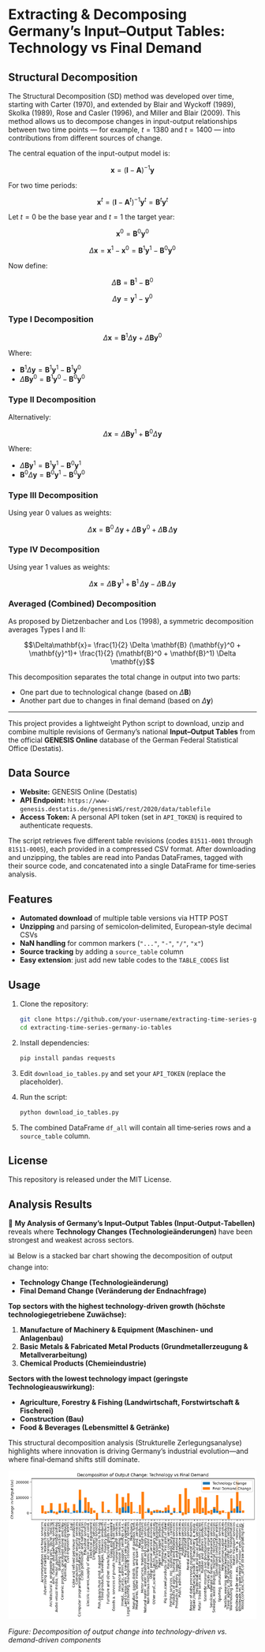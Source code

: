 
# Extracting & Decomposing Germany’s Input–Output Tables: Technology vs Final Demand

## Structural Decomposition

The Structural Decomposition (SD) method was developed over time, starting with Carter (1970), and extended by Blair and Wyckoff (1989), Skolka (1989), Rose and Casler (1996), and Miller and Blair (2009).
This method allows us to decompose changes in input-output relationships between two time points — for example, $t = 1380$ and $t = 1400$ — into contributions from different sources of change.

The central equation of the input-output model is:

$$
\mathbf{x} = (\mathbf{I} - \mathbf{A})^{-1} \mathbf{y}
$$

For two time periods:

$$
\mathbf{x}^t = (\mathbf{I} - \mathbf{A}^t)^{-1} \mathbf{y}^t = \mathbf{B}^t \mathbf{y}^t
$$

Let $t = 0$ be the base year and $t = 1$ the target year:

$$
\mathbf{x}^0 = \mathbf{B}^0 \mathbf{y}^0
$$

$$
\Delta\mathbf{x} = \mathbf{x}^1 - \mathbf{x}^0 = \mathbf{B}^1 \mathbf{y}^1 - \mathbf{B}^0 \mathbf{y}^0
$$

Now define:

$$
\Delta \mathbf{B} = \mathbf{B}^1 - \mathbf{B}^0
$$

$$
\Delta \mathbf{y} = \mathbf{y}^1 - \mathbf{y}^0
$$

### Type I Decomposition

$$
\Delta\mathbf{x} = \mathbf{B}^1 \Delta \mathbf{y} + \Delta \mathbf{B} \mathbf{y}^0
$$

Where:

* $\mathbf{B}^1 \Delta \mathbf{y} = \mathbf{B}^1 \mathbf{y}^1 - \mathbf{B}^1 \mathbf{y}^0$
* $\Delta \mathbf{B} \mathbf{y}^0 = \mathbf{B}^1 \mathbf{y}^0 - \mathbf{B}^0 \mathbf{y}^0$

### Type II Decomposition

Alternatively:

$$
\Delta\mathbf{x} = \Delta \mathbf{B} \mathbf{y}^1 + \mathbf{B}^0 \Delta \mathbf{y}
$$

Where:

* $\Delta \mathbf{B} \mathbf{y}^1 = \mathbf{B}^1 \mathbf{y}^1 - \mathbf{B}^0 \mathbf{y}^1$
* $\mathbf{B}^0 \Delta \mathbf{y} = \mathbf{B}^0 \mathbf{y}^1 - \mathbf{B}^0 \mathbf{y}^0$

### Type III Decomposition

Using year 0 values as weights:

$$\Delta\mathbf{x}= \mathbf{B}^0\,\Delta \mathbf{y}+ \Delta \mathbf{B}\,\mathbf{y}^0+ \Delta \mathbf{B}\,\Delta \mathbf{y}$$

### Type IV Decomposition

Using year 1 values as weights:

$$
\Delta\mathbf{x}= \Delta \mathbf{B}\,\mathbf{y}^1 + \mathbf{B}^1\,\Delta \mathbf{y} - \Delta \mathbf{B}\,\Delta \mathbf{y}
$$

### Averaged (Combined) Decomposition

As proposed by Dietzenbacher and Los (1998), a symmetric decomposition averages Types I and II:

$$\Delta\mathbf{x}= \frac{1}{2} \Delta \mathbf{B} (\mathbf{y}^0 + \mathbf{y}^1)+ \frac{1}{2} (\mathbf{B}^0 + \mathbf{B}^1) \Delta \mathbf{y}$$

This decomposition separates the total change in output into two parts:

* One part due to technological change (based on $\Delta \mathbf{B}$)
* Another part due to changes in final demand (based on $\Delta \mathbf{y}$)

---



This project provides a lightweight Python script to download, unzip and combine multiple revisions of Germany’s national **Input–Output Tables** from the official **GENESIS Online** database of the German Federal Statistical Office (Destatis).

## Data Source

- **Website:** GENESIS Online (Destatis)  
- **API Endpoint:** `https://www-genesis.destatis.de/genesisWS/rest/2020/data/tablefile`  
- **Access Token:** A personal API token (set in `API_TOKEN`) is required to authenticate requests.

The script retrieves five different table revisions (codes `81511-0001` through `81511-0005`), each provided in a compressed CSV format. After downloading and unzipping, the tables are read into Pandas DataFrames, tagged with their source code, and concatenated into a single DataFrame for time‑series analysis.

## Features

- **Automated download** of multiple table versions via HTTP POST  
- **Unzipping** and parsing of semicolon‑delimited, European‑style decimal CSVs  
- **NaN handling** for common markers (`"..."`, `"-"`, `"/"`, `"x"`)  
- **Source tracking** by adding a `source_table` column  
- **Easy extension**: just add new table codes to the `TABLE_CODES` list  

## Usage

1. Clone the repository:
   ```bash
   git clone https://github.com/your-username/extracting-time-series-germany-io-tables.git
   cd extracting-time-series-germany-io-tables


2. Install dependencies:

   ```bash
   pip install pandas requests
   ```
3. Edit `download_io_tables.py` and set your `API_TOKEN` (replace the placeholder).
4. Run the script:

   ```bash
   python download_io_tables.py
   ```
5. The combined DataFrame `df_all` will contain all time‑series rows and a `source_table` column.

## License

This repository is released under the MIT License.


## Analysis Results

🔎 **My Analysis of Germany’s Input–Output Tables (Input‑Output‑Tabellen)** reveals where **Technology Changes (Technologieänderungen)** have been strongest and weakest across sectors.

📊 Below is a stacked bar chart showing the decomposition of output change into:

- **Technology Change (Technologieänderung)**
- **Final Demand Change (Veränderung der Endnachfrage)**

**Top sectors with the highest technology-driven growth (höchste technologiegetriebene Zuwächse):**

1. **Manufacture of Machinery & Equipment (Maschinen‑ und Anlagenbau)**
2. **Basic Metals & Fabricated Metal Products (Grundmetallerzeugung & Metallverarbeitung)**
3. **Chemical Products (Chemieindustrie)**

**Sectors with the lowest technology impact (geringste Technologieauswirkung):**  
- **Agriculture, Forestry & Fishing (Landwirtschaft, Forstwirtschaft & Fischerei)**  
- **Construction (Bau)**  
- **Food & Beverages (Lebensmittel & Getränke)**  

This structural decomposition analysis (Strukturelle Zerlegungsanalyse) highlights where innovation is driving Germany’s industrial evolution—and where final‑demand shifts still dominate.

![Decomposition of Output Change](output.png)

*Figure: Decomposition of output change into technology-driven vs. demand-driven components*  

